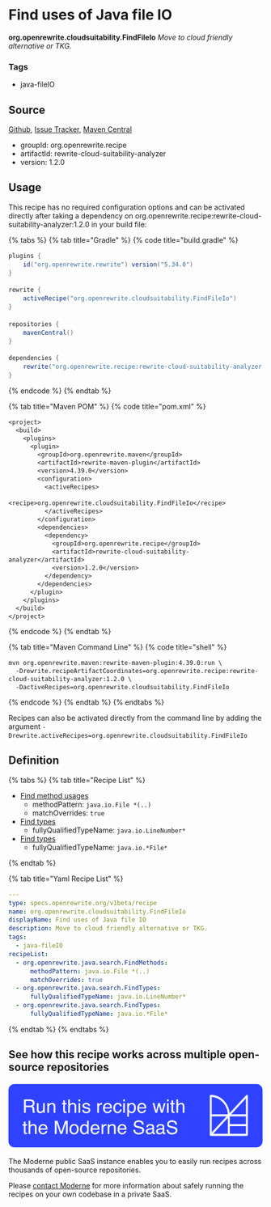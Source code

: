 # Find uses of Java file IO

**org.openrewrite.cloudsuitability.FindFileIo**
_Move to cloud friendly alternative or TKG._

### Tags

* java-fileIO

## Source

[Github](https://github.com/openrewrite/rewrite-cloud-suitability-analyzer), [Issue Tracker](https://github.com/openrewrite/rewrite-cloud-suitability-analyzer/issues), [Maven Central](https://search.maven.org/artifact/org.openrewrite.recipe/rewrite-cloud-suitability-analyzer/1.2.0/jar)

* groupId: org.openrewrite.recipe
* artifactId: rewrite-cloud-suitability-analyzer
* version: 1.2.0


## Usage

This recipe has no required configuration options and can be activated directly after taking a dependency on org.openrewrite.recipe:rewrite-cloud-suitability-analyzer:1.2.0 in your build file:

{% tabs %}
{% tab title="Gradle" %}
{% code title="build.gradle" %}
```groovy
plugins {
    id("org.openrewrite.rewrite") version("5.34.0")
}

rewrite {
    activeRecipe("org.openrewrite.cloudsuitability.FindFileIo")
}

repositories {
    mavenCentral()
}

dependencies {
    rewrite("org.openrewrite.recipe:rewrite-cloud-suitability-analyzer:1.2.0")
}
```
{% endcode %}
{% endtab %}

{% tab title="Maven POM" %}
{% code title="pom.xml" %}
```markup
<project>
  <build>
    <plugins>
      <plugin>
        <groupId>org.openrewrite.maven</groupId>
        <artifactId>rewrite-maven-plugin</artifactId>
        <version>4.39.0</version>
        <configuration>
          <activeRecipes>
            <recipe>org.openrewrite.cloudsuitability.FindFileIo</recipe>
          </activeRecipes>
        </configuration>
        <dependencies>
          <dependency>
            <groupId>org.openrewrite.recipe</groupId>
            <artifactId>rewrite-cloud-suitability-analyzer</artifactId>
            <version>1.2.0</version>
          </dependency>
        </dependencies>
      </plugin>
    </plugins>
  </build>
</project>
```
{% endcode %}
{% endtab %}

{% tab title="Maven Command Line" %}
{% code title="shell" %}
```shell
mvn org.openrewrite.maven:rewrite-maven-plugin:4.39.0:run \
  -Drewrite.recipeArtifactCoordinates=org.openrewrite.recipe:rewrite-cloud-suitability-analyzer:1.2.0 \
  -DactiveRecipes=org.openrewrite.cloudsuitability.FindFileIo
```
{% endcode %}
{% endtab %}
{% endtabs %}

Recipes can also be activated directly from the command line by adding the argument `-Drewrite.activeRecipes=org.openrewrite.cloudsuitability.FindFileIo`

## Definition

{% tabs %}
{% tab title="Recipe List" %}
* [Find method usages](../java/search/findmethods.md)
  * methodPattern: `java.io.File *(..)`
  * matchOverrides: `true`
* [Find types](../java/search/findtypes.md)
  * fullyQualifiedTypeName: `java.io.LineNumber*`
* [Find types](../java/search/findtypes.md)
  * fullyQualifiedTypeName: `java.io.*File*`

{% endtab %}

{% tab title="Yaml Recipe List" %}
```yaml
---
type: specs.openrewrite.org/v1beta/recipe
name: org.openrewrite.cloudsuitability.FindFileIo
displayName: Find uses of Java file IO
description: Move to cloud friendly alternative or TKG.
tags:
  - java-fileIO
recipeList:
  - org.openrewrite.java.search.FindMethods:
      methodPattern: java.io.File *(..)
      matchOverrides: true
  - org.openrewrite.java.search.FindTypes:
      fullyQualifiedTypeName: java.io.LineNumber*
  - org.openrewrite.java.search.FindTypes:
      fullyQualifiedTypeName: java.io.*File*

```
{% endtab %}
{% endtabs %}

## See how this recipe works across multiple open-source repositories

[![Moderne Link Image](/.gitbook/assets/ModerneRecipeButton.png)](https://public.moderne.io/recipes/org.openrewrite.cloudsuitability.FindFileIo)

The Moderne public SaaS instance enables you to easily run recipes across thousands of open-source repositories.

Please [contact Moderne](https://moderne.io/product) for more information about safely running the recipes on your own codebase in a private SaaS.
